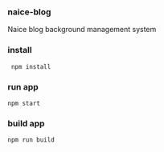 ### naice-blog
Naice blog background management system

### install
````
 npm install
````

### run app

````
npm start
````

### build app

````
npm run build
````